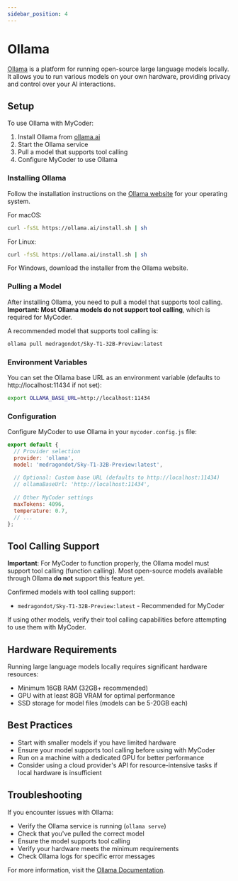 ```yaml
---
sidebar_position: 4
---
```


# Ollama

[Ollama](https://ollama.ai/) is a platform for running open-source large language models locally. It allows you to run various models on your own hardware, providing privacy and control over your AI interactions.

## Setup

To use Ollama with MyCoder:

1. Install Ollama from [ollama.ai](https://ollama.ai/)
2. Start the Ollama service
3. Pull a model that supports tool calling
4. Configure MyCoder to use Ollama

### Installing Ollama

Follow the installation instructions on the [Ollama website](https://ollama.ai/) for your operating system.

For macOS:
```bash
curl -fsSL https://ollama.ai/install.sh | sh
```

For Linux:
```bash
curl -fsSL https://ollama.ai/install.sh | sh
```

For Windows, download the installer from the Ollama website.

### Pulling a Model

After installing Ollama, you need to pull a model that supports tool calling. **Important: Most Ollama models do not support tool calling**, which is required for MyCoder.

A recommended model that supports tool calling is:

```bash
ollama pull medragondot/Sky-T1-32B-Preview:latest
```

### Environment Variables

You can set the Ollama base URL as an environment variable (defaults to http://localhost:11434 if not set):

```bash
export OLLAMA_BASE_URL=http://localhost:11434
```

### Configuration

Configure MyCoder to use Ollama in your `mycoder.config.js` file:

```javascript
export default {
  // Provider selection
  provider: 'ollama',
  model: 'medragondot/Sky-T1-32B-Preview:latest',
  
  // Optional: Custom base URL (defaults to http://localhost:11434)
  // ollamaBaseUrl: 'http://localhost:11434',
  
  // Other MyCoder settings
  maxTokens: 4096,
  temperature: 0.7,
  // ...
};
```

## Tool Calling Support

**Important**: For MyCoder to function properly, the Ollama model must support tool calling (function calling). Most open-source models available through Ollama **do not** support this feature yet.

Confirmed models with tool calling support:

- `medragondot/Sky-T1-32B-Preview:latest` - Recommended for MyCoder

If using other models, verify their tool calling capabilities before attempting to use them with MyCoder.

## Hardware Requirements

Running large language models locally requires significant hardware resources:

- Minimum 16GB RAM (32GB+ recommended)
- GPU with at least 8GB VRAM for optimal performance
- SSD storage for model files (models can be 5-20GB each)

## Best Practices

- Start with smaller models if you have limited hardware
- Ensure your model supports tool calling before using with MyCoder
- Run on a machine with a dedicated GPU for better performance
- Consider using a cloud provider's API for resource-intensive tasks if local hardware is insufficient

## Troubleshooting

If you encounter issues with Ollama:

- Verify the Ollama service is running (`ollama serve`)
- Check that you've pulled the correct model
- Ensure the model supports tool calling
- Verify your hardware meets the minimum requirements
- Check Ollama logs for specific error messages

For more information, visit the [Ollama Documentation](https://github.com/ollama/ollama/tree/main/docs).